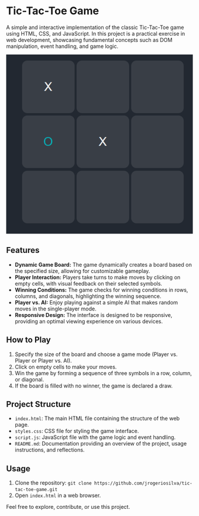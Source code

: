 # Tic-Tac-Toe Game

A simple and interactive implementation of the classic Tic-Tac-Toe game using HTML, CSS, and JavaScript. In this project is a practical exercise in web development, showcasing fundamental concepts such as DOM manipulation, event handling, and game logic.

![Tic-Tac-Toe](images/jogo-da-velha.png)

## Features

- **Dynamic Game Board:** The game dynamically creates a board based on the specified size, allowing for customizable gameplay.
- **Player Interaction:** Players take turns to make moves by clicking on empty cells, with visual feedback on their selected symbols.
- **Winning Conditions:** The game checks for winning conditions in rows, columns, and diagonals, highlighting the winning sequence.
- **Player vs. AI:** Enjoy playing against a simple AI that makes random moves in the single-player mode.
- **Responsive Design:** The interface is designed to be responsive, providing an optimal viewing experience on various devices.

## How to Play

1. Specify the size of the board and choose a game mode (Player vs. Player or Player vs. AI).
2. Click on empty cells to make your moves.
3. Win the game by forming a sequence of three symbols in a row, column, or diagonal.
4. If the board is filled with no winner, the game is declared a draw.

## Project Structure

- `index.html`: The main HTML file containing the structure of the web page.
- `styles.css`: CSS file for styling the game interface.
- `script.js`: JavaScript file with the game logic and event handling.
- `README.md`: Documentation providing an overview of the project, usage instructions, and reflections.

## Usage

1. Clone the repository: `git clone https://github.com/jrogeriosilva/tic-tac-toe-game.git`
2. Open `index.html` in a web browser.

Feel free to explore, contribute, or use this project.
